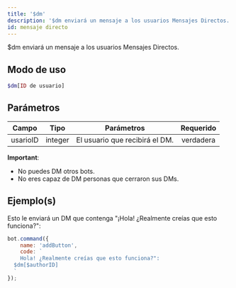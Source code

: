 ```yaml
---
title: '$dm'
description: '$dm enviará un mensaje a los usuarios Mensajes Directos.'
id: mensaje directo
---
```


$dm enviará un mensaje a los usuarios Mensajes Directos.

## Modo de uso

```php
$dm[ID de usuario]
```

## Parámetros

| Campo    | Tipo    | Parámetros                     | Requerido |
| -------- | ------- | ------------------------------ |:---------:|
| usarioID | integer | El usuario que recibirá el DM. | verdadera |

**Important**:
- No puedes DM otros bots.
- No eres capaz de DM personas que cerraron sus DMs.

## Ejemplo(s)

Esto le enviará un DM que contenga "¡Hola! ¿Realmente creías que esto funciona?":

```javascript
bot.command({
    name: 'addButton',
    code: `
    Hola! ¿Realmente creías que esto funciona?":
  $dm[$authorID]
  `
});
```